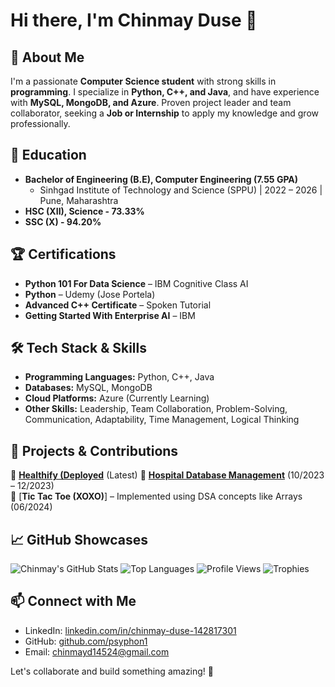 # Hi there, I'm Chinmay Duse 👋

## 🚀 About Me
I'm a passionate **Computer Science student** with strong skills in **programming**. I specialize in **Python, C++, and Java**, and have experience with **MySQL, MongoDB, and Azure**. Proven project leader and team collaborator, seeking a **Job or Internship** to apply my knowledge and grow professionally.

## 💼 Education
- **Bachelor of Engineering (B.E), Computer Engineering (7.55 GPA)**
  - Sinhgad Institute of Technology and Science (SPPU) | 2022 – 2026 | Pune, Maharashtra
- **HSC (XII), Science - 73.33%**
- **SSC (X) - 94.20%**

## 🏆 Certifications
- **Python 101 For Data Science** – IBM Cognitive Class AI
- **Python** – Udemy (Jose Portela)
- **Advanced C++ Certificate** – Spoken Tutorial
- **Getting Started With Enterprise AI** – IBM

## 🛠️ Tech Stack & Skills
- **Programming Languages:** Python, C++, Java
- **Databases:** MySQL, MongoDB
- **Cloud Platforms:** Azure (Currently Learning)
- **Other Skills:** Leadership, Team Collaboration, Problem-Solving, Communication, Adaptability, Time Management, Logical Thinking

## 📌 Projects & Contributions
🔹 [**Healthify (Deployed**](https://healthify-yzfn.onrender.com/) (Latest)
🔹 [**Hospital Database Management**](https://github.com/psyphon1/SE-Project--Hospital_DB) (10/2023 – 12/2023)  
🔹 [**Tic Tac Toe (XOXO)**] – Implemented using DSA concepts like Arrays (06/2024)

## 📈 GitHub Showcases
![Chinmay's GitHub Stats](https://github-readme-stats.vercel.app/api?username=psyphon1&show_icons=true&theme=github_dark)
![Top Languages](https://github-readme-stats.vercel.app/api/top-langs/?username=psyphon1&layout=compact&theme=github_dark)
![Profile Views](https://komarev.com/ghpvc/?username=psyphon1&color=blue)
![Trophies](https://github-profile-trophy.vercel.app/?username=psyphon1&theme=darkhub)

## 📫 Connect with Me
- LinkedIn: [linkedin.com/in/chinmay-duse-142817301](https://linkedin.com/in/chinmay-duse-142817301)
- GitHub: [github.com/psyphon1](https://github.com/psyphon1)
- Email: [chinmayd14524@gmail.com](mailto:chinmayd14524@gmail.com)

Let's collaborate and build something amazing! 🚀
